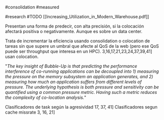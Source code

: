 #consolidation 
#measured 

#research
#TODO 
[[Increasing_Utilization_in_Modern_Warehouse.pdf]]

Presentan una forma de predecir, con alta precisión, si la colocación afectará positiva o negativamente. Aunque es sobre un data center.

Trata de incrementar la eficiencia usando consolidation o colocation de tareas sin que supere un umbral que afecte al QoS de la web (pero ese QoS puede ser throughput que interesa en un HPC).
3,16,17,21,23,24,37,39,41] usan colocation.


"*The key insight of Bubble-Up is that predicting the performance 
 interference of co-running applications can be decoupled into 1) measuring the pressure on the memory subsystem an application generates, and 2) measuring how much an application suffers from different levels of pressure. The underlying hypothesis is both pressure and sensitivity can be quantified using a common pressure metric. Having such a metric reduces the complexity of co-location analysis.*"


Clasificadores de task según la agresividad 17, 37, 41]
Clasificadores segun cache missrate 3, 16, 21]

